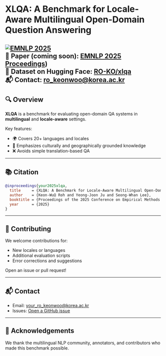 # XLQA: A Benchmark for Locale-Aware Multilingual Open-Domain Question Answering

[![EMNLP 2025](https://img.shields.io/badge/EMNLP-2025-blue)](https://2025.emnlp.org/)  
📄 Paper (coming soon): [EMNLP 2025 Proceedings](https://arxiv.org/abs/2508.16139))  
📁 Dataset on Hugging Face: [RO-KO/xlqa](https://huggingface.co/datasets/your-org/xlqa)  
📬 Contact: ro_keonwoo@korea.ac.kr
---

## 🔍 Overview

**XLQA** is a benchmark for evaluating open-domain QA systems in **multilingual** and **locale-aware** settings.

Key features:

- 🌍 Covers 20+ languages and locales
- 📌 Emphasizes culturally and geographically grounded knowledge
- ❌ Avoids simple translation-based QA

---

## 📚 Citation

```bibtex
@inproceedings{your2025xlqa,
  title     = {XLQA: A Benchmark for Locale-Aware Multilingual Open-Domain Question Answering},
  author    = {Keon-WuΩ Roh and Yeong-Joon Ju and Seong-Whan Lee},
  booktitle = {Proceedings of the 2025 Conference on Empirical Methods in Natural Language Processing (EMNLP)},
  year      = {2025}
}
```

---

## 🤝 Contributing

We welcome contributions for:

* New locales or languages
* Additional evaluation scripts
* Error corrections and suggestions

Open an issue or pull request!

---

## 📬 Contact

* Email: [your\_ro_keonwoo@korea.ac.kr](mailto:ro_keonwoo@korea.ac.kr)
* Issues: [Open a GitHub issue](https://github.com/ro-ko/xlqa/issues)

---

## 🧠 Acknowledgements

We thank the multilingual NLP community, annotators, and contributors who made this benchmark possible.
